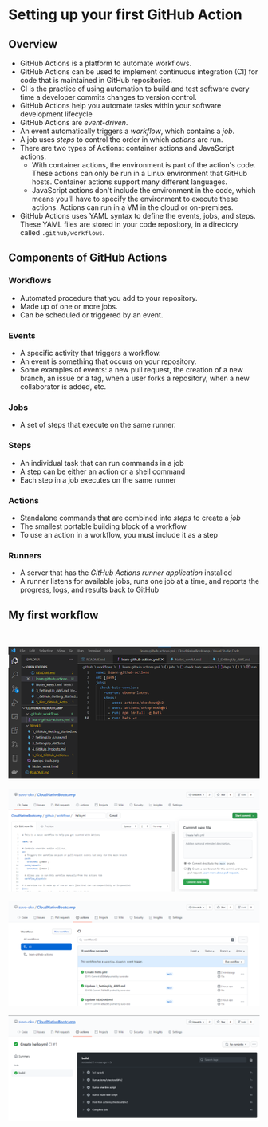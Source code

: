 # Setting up your first GitHub Action

## Overview

- GitHub Actions is a platform to automate workflows.
- GitHub Actions can be used to implement continuous integration (CI) for code that is maintained in GitHub repositories.
- CI is the practice of using automation to build and test software every time a developer commits changes to version control.
- GitHub Actions help you automate tasks within your software development lifecycle
- GitHub Actions are *event-driven*. 
- An event automatically triggers a *workflow*, which contains a *job*.
- A job uses *steps* to control the order in which *actions* are run.
- There are two types of Actions: container actions and JavaScript actions.
  - With container actions, the environment is part of the action's code. These actions can only be run in a Linux environment that GitHub hosts. Container actions support many different languages.
  - JavaScript actions don't include the environment in the code, which means you'll have to specify the environment to execute these actions. Actions can run in a VM in the cloud or on-premises.
- GitHub Actions uses YAML syntax to define the events, jobs, and steps. These YAML files are stored in your code repository, in a directory called `.github/workflows`.

## Components of GitHub Actions

### Workflows

- Automated procedure that you add to your repository.
- Made up of one or more jobs.
- Can be scheduled or triggered by an event.

### Events

- A specific activity that triggers a workflow.
- An event is something that occurs on your repository. 
- Some examples of events: a new pull request, the creation of a new branch, an issue or a tag, when a user forks a repository, when a new collaborator is added, etc.

### Jobs

- A set of steps that execute on the same runner.

### Steps

- An individual task that can run commands in a job
- A step can be either an action or a shell command
- Each step in a job executes on the same runner

### Actions

- Standalone commands that are combined into *steps* to create a *job*
- The smallest portable building block of a workflow
- To use an action in a workflow, you must include it as a step

### Runners

- A server that has the *GitHub Actions runner application* installed
- A runner listens for available jobs, runs one job at a time, and reports the progress, logs, and results back to GitHub

## My first workflow

<br><br>
![Learn GitHub Actions](myfirstgithubaction.png)
<br><br>
![Learn GitHub Actions 2](helloworldaction1.png)
<br><br>
![Learn GitHub Actions 3](helloworldaction2.png)
<br><br>
![Learn GitHub Actions 4](helloworldaction3.png)
